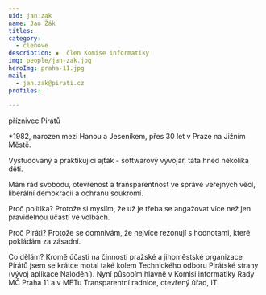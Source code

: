 ```yaml
---
uid: jan.zak
name: Jan Žák
titles:
category:
  - clenove
description: ▪  člen Komise informatiky
img: people/jan-zak.jpg
heroImg: praha-11.jpg
mail: 
  - jan.zak@pirati.cz
profiles:
  
---
```

příznivec Pirátů

*1982, narozen mezi Hanou a Jeseníkem, přes 30 let v Praze na Jižním Městě.

Vystudovaný a praktikující ajťák - softwarový vývojář, táta hned několika dětí.

Mám rád svobodu, otevřenost a transparentnost ve správě veřejných věcí, liberální demokracii a ochranu soukromí.

Proč politika? Protože si myslím, že už je třeba se angažovat více než jen pravidelnou účastí ve volbách.

Proč Piráti? Protože se domnívám, že nejvíce rezonují s hodnotami, které pokládám za zásadní.

Co dělám? Kromě účasti na činnosti pražské a jihoměstské organizace Pirátů jsem se krátce motal také kolem Technického odboru Pirátské strany (vývoj aplikace Nalodění). Nyní působím hlavně v Komisi informatiky Rady MČ Praha 11 a v METu Transparentní radnice, otevřený úřad, IT.
